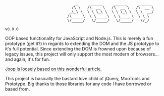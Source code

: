                                    __     ______     ______     ______
                                  /\ \   /\  __ \   /\  __ \   /\  __ \
                                 _\_\ \  \ \ \_\ \  \ \ \_\ \  \ \  __/
                                /\_____\  \ \_____\  \ \_____\  \ \_\
                                \/_____/   \/_____/   \/_____/   \/_/
                                                                        v0.0.0

OOP based functionality for JavaScript and Node.js. This is merely a fun prototype (get it?) in regards to extending the DOM and the JS prototype to it's full potential.
Since extending the DOM is frowned upon because of legacy issues, this project will only support the most modern of browsers... and again, it's for fun.

[Joop is loosely based on this wonderful article.](http://perfectionkills.com/whats-wrong-with-extending-the-dom)

This project is basically the bastard love child of jQuery, MooTools and Prototype. Big thanks to those libraries for any code I have borrowed or based from.